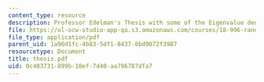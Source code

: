 ```yaml
---
content_type: resource
description: Professor Edelman's Thesis with some of the Eigenvalue density formulas.
file: https://ol-ocw-studio-app-qa.s3.amazonaws.com/courses/18-996-random-matrix-theory-and-its-applications-spring-2004/0c403731899b10ef7d40aa796787dfa7_thesis.pdf
file_type: application/pdf
parent_uid: 1a96d1fc-4b83-5df1-8437-8bd9072f3987
resourcetype: Document
title: thesis.pdf
uid: 0c403731-899b-10ef-7d40-aa796787dfa7
---
```

